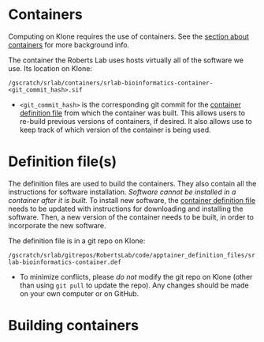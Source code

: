 # Containers

Computing on Klone requires the use of containers. See the [section about containers](./klone_containers.md) for more background info.

The container the Roberts Lab uses hosts virtually all of the software we use. Its location on Klone:

`/gscratch/srlab/containers/srlab-bioinformatics-container-<git_commit_hash>.sif`

- `<git_commit_hash>` is the corresponding git commit for the [container definition file](https://github.com/RobertsLab/code/blob/master/apptainer_definition_files/srlab-bioinformatics-container.def) from which the container was built. This allows users to re-build previous versions of containers, if desired. It also allows use to keep track of which version of the container is being used.

# Definition file(s)

The definition files are used to build the containers. They also contain all the instructions for software installation. _Software cannot be installed in a container after it is built._ To install new software, the [container definition file](https://github.com/RobertsLab/code/blob/master/apptainer_definition_files/srlab-bioinformatics-container.def) needs to be updated with instructions for downloading and installing the software. Then, a new version of the container needs to be built, in order to incorporate the new software.

The definition file is in a git repo on Klone:

`/gscratch/srlab/gitrepos/RobertsLab/code/apptainer_definition_files/srlab-bioinformatics-container.def`

- To minimize conflicts, please _do not_ modify the git repo on Klone (other than using `git pull` to update the repo). Any changes should be made on your own computer or on GitHub.

# Building containers


